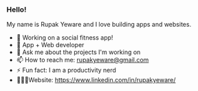 ### Hello!
My name is Rupak Yeware and I love building apps and websites.

- 🔭 Working on a social fitness app!
- 🌱 App + Web developer
- 💬 Ask me about the projects I'm working on
- 📫 How to reach me: rupakyeware@gmail.com
- ⚡ Fun fact: I am a productivity nerd
- 🙋🏽‍♂️Website: https://www.linkedin.com/in/rupakyeware/
